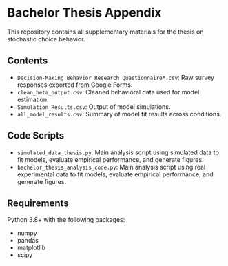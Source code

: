 # Bachelor Thesis Appendix

This repository contains all supplementary materials for the thesis on stochastic choice behavior.

## Contents

- `Decision-Making Behavior Research Questionnaire*.csv`: Raw survey responses exported from Google Forms.  
- `clean_beta_output.csv`: Cleaned behavioral data used for model estimation.  
- `Simulation_Results.csv`: Output of model simulations.  
- `all_model_results.csv`: Summary of model fit results across conditions.

## Code Scripts

- `simulated_data_thesis.py`: Main analysis script using simulated data to fit models, evaluate empirical performance, and generate figures.
- `bachelor_thesis_analysis_code.py`: Main analysis script using real experimental data to fit models, evaluate empirical performance, and generate figures.

## Requirements

Python 3.8+ with the following packages:
- numpy  
- pandas  
- matplotlib  
- scipy  